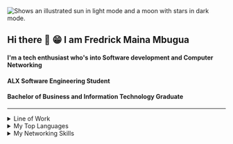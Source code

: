 <picture>
  <source media="(prefers-color-scheme: dark)" srcset="https://creazilla-store.fra1.digitaloceanspaces.com/cliparts/79332/coding-clipart-md.png">
  <source media="(prefers-color-scheme: light)" srcset="https://user-images.githubusercontent.com/25423296/163456779-a8556205-d0a5-45e2-ac17-42d089e3c3f8.png">
  <img alt="Shows an illustrated sun in light mode and a moon with stars in dark mode." src="https://creazilla-store.fra1.digitaloceanspaces.com/cliparts/79332/coding-clipart-md.png">
</picture>



## Hi there :wave: :grin: I am Fredrick Maina Mbugua
#### I'm a tech enthusiast who's into Software development and Computer Networking
#### ALX Software Engineering Student
#### Bachelor of Business and Information Technology Graduate

---

<details>
  <summary>Line of Work</summary>
  
    - Front End Developer
    - Network Administrator
    - ICT Support Specialist
</details>
<details>
  <summary>My Top Languages</summary>
  
      | Rank | Languages|
      |-----:|----------------|
      |     1|   C            |
      |     2|   PHP          |
      |     3|   HTML & CSS   |
      |     4|   Git & Shell  |
      |     5|   MySQL        |
</details>
<details>
  <summary>My Networking Skills</summary>
  
      | Rank | Computer Networking skills|
      |-----:|--------------------------------------|
      |     1|   Network setup and configuration    |
      |     2|   Network Troubleshooting            |
      |     3|   Network Infrastructure Maintainance|
</details>


<!--
**FredMbugua/FredMbugua** is a ✨ _special_ ✨ repository because its `README.md` (this file) appears on your GitHub profile.

Here are some ideas to get you started:

- 🔭 I’m currently working on ...
- 🌱 I’m currently learning ...
- 👯 I’m looking to collaborate on ...
- 🤔 I’m looking for help with ...
- 💬 Ask me about ...
- 📫 How to reach me: ...
- 😄 Pronouns: ...
- ⚡ Fun fact: ...
-->
